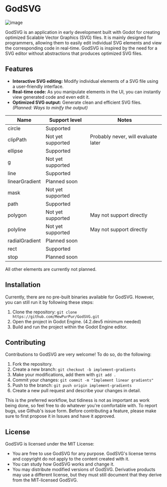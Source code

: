 # GodSVG

![image](https://github.com/MewPurPur/GodSVG/assets/85438892/0800ff2a-8677-41a9-8888-4cbbf8d698f6)

GodSVG is an application in early development built with Godot for creating optimized Scalable Vector Graphics (SVG) files. It is mainly designed for programmers, allowing them to easily edit individual SVG elements and view the corresponding code in real-time.
GodSVG is inspired by the need for a SVG editor without abstractions that produces optimized SVG files.

## Features

- **Interactive SVG editing:** Modify individual elements of a SVG file using a user-friendly interface.
- **Real-time code:** As you manipulate elements in the UI, you can instantly view generated code and even edit it.
- **Optimized SVG output:** Generate clean and efficient SVG files. _(Planned: Ways to minify the output)_

| Name | Support level | Notes |
| --- | --- | --- |
| circle | Supported | |
| clipPath | Not yet supported | Probably never, will evaluate later |
| ellipse | Supported | |
| g | Not yet supported | |
| line | Supported |
| linearGradient | Planned soon | |
| mask | Not yet supported | |
| path | Supported | |
| polygon | Not yet supported | May not support directly |
| polyline | Not yet supported | May not support directly |
| radialGradient | Planned soon | |
| rect | Supported | |
| stop | Planned soon | |

All other elements are currently not planned.

## Installation

Currently, there are no pre-built binaries available for GodSVG. However, you can still run it by following these steps:

1. Clone the repository: `git clone https://github.com/MewPurPur/GodSVG.git`
2. Open the project in Godot Engine. (4.2.dev5 minimum needed)
3. Build and run the project within the Godot Engine editor.

## Contributing

Contributions to GodSVG are very welcome! To do so, do the following:

1. Fork the repository.
2. Create a new branch: `git checkout -b implement-gradients`
3. Make your modifications, add them with `git add .`
4. Commit your changes: `git commit -m "Implement linear gradients"`
5. Push to the branch: `git push origin implement-gradients`
6. Create a new pull request and describe your changes in detail.

This is the preferred workflow, but tidiness is not as important as work being done, so feel free to do whatever you're comfortable with.
To report bugs, use Github's issue form. Before contributing a feature, please make sure to first propose it in Issues and have it approved.

## License

GodSVG is licensed under the MIT License:

- You are free to use GodSVG for any purpose. GodSVG's license terms and copyright do not apply to the content created with it.
- You can study how GodSVG works and change it.
- You may distribute modified versions of GodSVG. Derivative products may use a different license, but they must still document that they derive from the MIT-licensed GodSVG.
